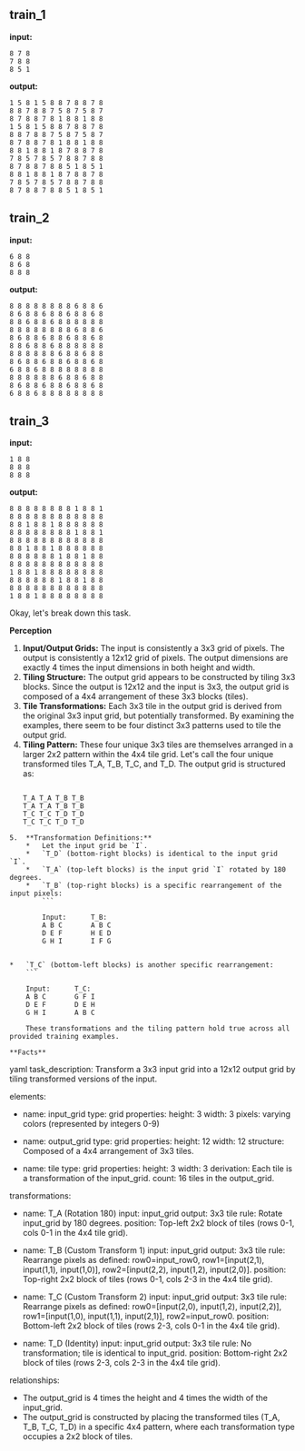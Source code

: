 
## train_1

**input:**
```
8 7 8
7 8 8
8 5 1
```


**output:**
```
1 5 8 1 5 8 8 7 8 8 7 8
8 8 7 8 8 7 5 8 7 5 8 7
8 7 8 8 7 8 1 8 8 1 8 8
1 5 8 1 5 8 8 7 8 8 7 8
8 8 7 8 8 7 5 8 7 5 8 7
8 7 8 8 7 8 1 8 8 1 8 8
8 8 1 8 8 1 8 7 8 8 7 8
7 8 5 7 8 5 7 8 8 7 8 8
8 7 8 8 7 8 8 5 1 8 5 1
8 8 1 8 8 1 8 7 8 8 7 8
7 8 5 7 8 5 7 8 8 7 8 8
8 7 8 8 7 8 8 5 1 8 5 1
```


## train_2

**input:**
```
6 8 8
8 6 8
8 8 8
```


**output:**
```
8 8 8 8 8 8 8 8 6 8 8 6
8 6 8 8 6 8 8 6 8 8 6 8
8 8 6 8 8 6 8 8 8 8 8 8
8 8 8 8 8 8 8 8 6 8 8 6
8 6 8 8 6 8 8 6 8 8 6 8
8 8 6 8 8 6 8 8 8 8 8 8
8 8 8 8 8 8 6 8 8 6 8 8
8 6 8 8 6 8 8 6 8 8 6 8
6 8 8 6 8 8 8 8 8 8 8 8
8 8 8 8 8 8 6 8 8 6 8 8
8 6 8 8 6 8 8 6 8 8 6 8
6 8 8 6 8 8 8 8 8 8 8 8
```


## train_3

**input:**
```
1 8 8
8 8 8
8 8 8
```


**output:**
```
8 8 8 8 8 8 8 8 1 8 8 1
8 8 8 8 8 8 8 8 8 8 8 8
8 8 1 8 8 1 8 8 8 8 8 8
8 8 8 8 8 8 8 8 1 8 8 1
8 8 8 8 8 8 8 8 8 8 8 8
8 8 1 8 8 1 8 8 8 8 8 8
8 8 8 8 8 8 1 8 8 1 8 8
8 8 8 8 8 8 8 8 8 8 8 8
1 8 8 1 8 8 8 8 8 8 8 8
8 8 8 8 8 8 1 8 8 1 8 8
8 8 8 8 8 8 8 8 8 8 8 8
1 8 8 1 8 8 8 8 8 8 8 8
```

Okay, let's break down this task.

**Perception**

1.  **Input/Output Grids:** The input is consistently a 3x3 grid of pixels. The output is consistently a 12x12 grid of pixels. The output dimensions are exactly 4 times the input dimensions in both height and width.
2.  **Tiling Structure:** The output grid appears to be constructed by tiling 3x3 blocks. Since the output is 12x12 and the input is 3x3, the output grid is composed of a 4x4 arrangement of these 3x3 blocks (tiles).
3.  **Tile Transformations:** Each 3x3 tile in the output grid is derived from the original 3x3 input grid, but potentially transformed. By examining the examples, there seem to be four distinct 3x3 patterns used to tile the output grid.
4.  **Tiling Pattern:** These four unique 3x3 tiles are themselves arranged in a larger 2x2 pattern within the 4x4 tile grid. Let's call the four unique transformed tiles T_A, T_B, T_C, and T_D. The output grid is structured as:
    ```

    T_A T_A T_B T_B
    T_A T_A T_B T_B
    T_C T_C T_D T_D
    T_C T_C T_D T_D
    
```
5.  **Transformation Definitions:**
    *   Let the input grid be `I`.
    *   `T_D` (bottom-right blocks) is identical to the input grid `I`.
    *   `T_A` (top-left blocks) is the input grid `I` rotated by 180 degrees.
    *   `T_B` (top-right blocks) is a specific rearrangement of the input pixels:
        ```

        Input:      T_B:
        A B C       A B C
        D E F       H E D
        G H I       I F G
        
```
    *   `T_C` (bottom-left blocks) is another specific rearrangement:
        ```

        Input:      T_C:
        A B C       G F I
        D E F       D E H
        G H I       A B C
        
```
    These transformations and the tiling pattern hold true across all provided training examples.

**Facts**

```
yaml
task_description: Transform a 3x3 input grid into a 12x12 output grid by tiling transformed versions of the input.

elements:
  - name: input_grid
    type: grid
    properties:
      height: 3
      width: 3
      pixels: varying colors (represented by integers 0-9)

  - name: output_grid
    type: grid
    properties:
      height: 12
      width: 12
      structure: Composed of a 4x4 arrangement of 3x3 tiles.

  - name: tile
    type: grid
    properties:
      height: 3
      width: 3
      derivation: Each tile is a transformation of the input_grid.
      count: 16 tiles in the output_grid.

transformations:
  - name: T_A (Rotation 180)
    input: input_grid
    output: 3x3 tile
    rule: Rotate input_grid by 180 degrees.
    position: Top-left 2x2 block of tiles (rows 0-1, cols 0-1 in the 4x4 tile grid).

  - name: T_B (Custom Transform 1)
    input: input_grid
    output: 3x3 tile
    rule: Rearrange pixels as defined: row0=input_row0, row1=[input(2,1), input(1,1), input(1,0)], row2=[input(2,2), input(1,2), input(2,0)].
    position: Top-right 2x2 block of tiles (rows 0-1, cols 2-3 in the 4x4 tile grid).

  - name: T_C (Custom Transform 2)
    input: input_grid
    output: 3x3 tile
    rule: Rearrange pixels as defined: row0=[input(2,0), input(1,2), input(2,2)], row1=[input(1,0), input(1,1), input(2,1)], row2=input_row0.
    position: Bottom-left 2x2 block of tiles (rows 2-3, cols 0-1 in the 4x4 tile grid).

  - name: T_D (Identity)
    input: input_grid
    output: 3x3 tile
    rule: No transformation; tile is identical to input_grid.
    position: Bottom-right 2x2 block of tiles (rows 2-3, cols 2-3 in the 4x4 tile grid).

relationships:
  - The output_grid is 4 times the height and 4 times the width of the input_grid.
  - The output_grid is constructed by placing the transformed tiles (T_A, T_B, T_C, T_D) in a specific 4x4 pattern, where each transformation type occupies a 2x2 block of tiles.


